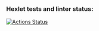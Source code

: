 ### Hexlet tests and linter status:
[![Actions Status](https://github.com/RomanKazakov1980/python-project-lvl2/workflows/hexlet-check/badge.svg)](https://github.com/RomanKazakov1980/python-project-lvl2/actions)